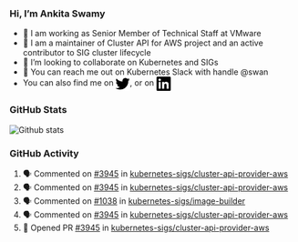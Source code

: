 ### Hi, I’m Ankita Swamy

- 💼 I am working as Senior Member of Technical Staff at VMware
- 👀 I am a maintainer of Cluster API for AWS project and an active contributor to SIG cluster lifecycle
- 💞️ I’m looking to collaborate on Kubernetes and SIGs
- 💬 You can reach me out on Kubernetes Slack with handle @swan
- You can also find me on <a href="https://twitter.com/SwamyAnkita" target="blank"><img align="center" src="https://raw.githubusercontent.com/Ankitasw/Ankitasw/master/svg/twitter.svg" alt="Ankitasw" height="25" width="25" color="#1DA1f2" /></a>, or on <a href="https://www.linkedin.com/in/Ankitaswamy/" target="blank"><img align="center" src="https://raw.githubusercontent.com/Ankitasw/Ankitasw/master/svg/linkedin.svg" alt="Ankitasw" height="25" width="25" /></a>

### GitHub Stats
![Github stats](https://github-readme-stats.vercel.app/api?username=Ankitasw&count_private=true&show_icons=true&theme=tokyonight)

### GitHub Activity 
<!--START_SECTION:activity-->
1. 🗣 Commented on [#3945](https://github.com/kubernetes-sigs/cluster-api-provider-aws/issues/3945) in [kubernetes-sigs/cluster-api-provider-aws](https://github.com/kubernetes-sigs/cluster-api-provider-aws)
2. 🗣 Commented on [#3945](https://github.com/kubernetes-sigs/cluster-api-provider-aws/issues/3945) in [kubernetes-sigs/cluster-api-provider-aws](https://github.com/kubernetes-sigs/cluster-api-provider-aws)
3. 🗣 Commented on [#1038](https://github.com/kubernetes-sigs/image-builder/issues/1038) in [kubernetes-sigs/image-builder](https://github.com/kubernetes-sigs/image-builder)
4. 🗣 Commented on [#3945](https://github.com/kubernetes-sigs/cluster-api-provider-aws/issues/3945) in [kubernetes-sigs/cluster-api-provider-aws](https://github.com/kubernetes-sigs/cluster-api-provider-aws)
5. 💪 Opened PR [#3945](https://github.com/kubernetes-sigs/cluster-api-provider-aws/pull/3945) in [kubernetes-sigs/cluster-api-provider-aws](https://github.com/kubernetes-sigs/cluster-api-provider-aws)
<!--END_SECTION:activity-->
